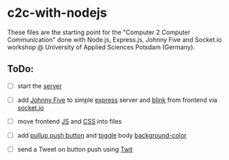 # c2c-with-nodejs

These files are the starting point for the "Computer 2 Computer Communication" done with Node.js, Express.js, Johnny Five and Socket.io workshop @ University of Applied Sciences Potsdam (Germany).  


## ToDo:  

- [ ] start the [server][start]
- [ ] add [Johnny Five][j5] to simple [express][ex] server and [blink][blink] from frontend via [socket.io][sio]
- [ ] move frontend [JS][js] and [CSS][css] into files
- [ ] add [pullup push button][button] and [toggle][sto1] body [background-color][mdn1]
- [ ] send a Tweet on button push using [Twit][tw]


[start]: https://stackoverflow.com/questions/15206849/how-to-execute-a-hello-world-javascript-file-in-node-js
[tw]: https://github.com/ttezel/twit
[ex]: http://expressjs.com/de/
[j5]: http://johnny-five.io/
[sio]: https://socket.io/
[blink]: http://johnny-five.io/examples/led-blink/
[button]: http://johnny-five.io/examples/button-pullup/
[sto1]: https://stackoverflow.com/questions/5195303/set-css-property-in-javascript
[mdn1]: https://developer.mozilla.org/de/docs/Web/CSS/background-color
[css]: https://developer.mozilla.org/en-US/docs/Learn/CSS/Introduction_to_CSS/How_CSS_works#How_to_apply_your_CSS_to_your_HTML
[js]: https://developer.mozilla.org/en-US/docs/Learn/Getting_started_with_the_web/JavaScript_basics#A_hello_world_example